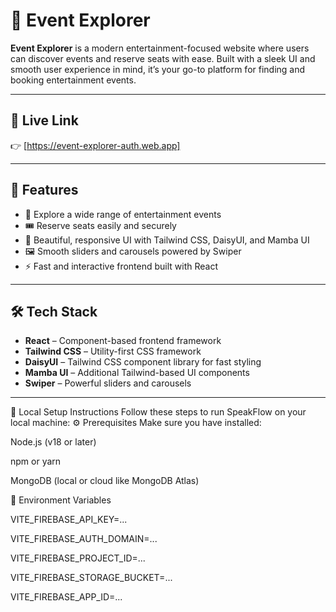 # 🎉 Event Explorer

**Event Explorer** is a modern entertainment-focused website where users can discover events and reserve seats with ease. Built with a sleek UI and smooth user experience in mind, it’s your go-to platform for finding and booking entertainment events.

---

## 🔗 Live Link

👉 [https://event-explorer-auth.web.app]

---

## 🚀 Features

- 🌟 Explore a wide range of entertainment events
- 🎟 Reserve seats easily and securely
- 🎨 Beautiful, responsive UI with Tailwind CSS, DaisyUI, and Mamba UI
- 🖼 Smooth sliders and carousels powered by Swiper
- ⚡ Fast and interactive frontend built with React

---

## 🛠 Tech Stack

- **React** – Component-based frontend framework
- **Tailwind CSS** – Utility-first CSS framework
- **DaisyUI** – Tailwind CSS component library for fast styling
- **Mamba UI** – Additional Tailwind-based UI components
- **Swiper** – Powerful sliders and carousels

---


🧪 Local Setup Instructions Follow these steps to run SpeakFlow on your local machine:
⚙️ Prerequisites Make sure you have installed:

Node.js (v18 or later)

npm or yarn

MongoDB (local or cloud like MongoDB Atlas)

🔐 Environment Variables

VITE_FIREBASE_API_KEY=...

VITE_FIREBASE_AUTH_DOMAIN=...

VITE_FIREBASE_PROJECT_ID=...

VITE_FIREBASE_STORAGE_BUCKET=...

VITE_FIREBASE_APP_ID=...
